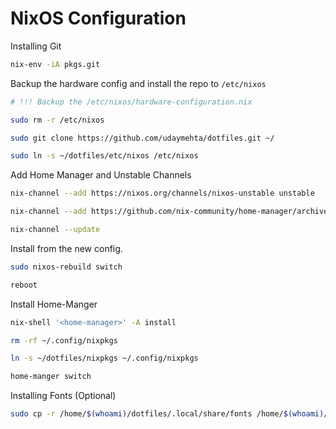 # NixOS Configuration

Installing Git
```bash
nix-env -iA pkgs.git
```

Backup the hardware config and install the repo to `/etc/nixos`
```bash
# !!! Backup the /etc/nixos/hardware-configuration.nix

sudo rm -r /etc/nixos

sudo git clone https://github.com/udaymehta/dotfiles.git ~/

sudo ln -s ~/dotfiles/etc/nixos /etc/nixos
```

Add Home Manager and Unstable Channels
```bash
nix-channel --add https://nixos.org/channels/nixos-unstable unstable

nix-channel --add https://github.com/nix-community/home-manager/archive/release-21.05.tar.gz home-manager

nix-channel --update
```

Install from the new config.

```bash
sudo nixos-rebuild switch

reboot
```

Install Home-Manger
```bash
nix-shell '<home-manager>' -A install

rm -rf ~/.config/nixpkgs

ln -s ~/dotfiles/nixpkgs ~/.config/nixpkgs

home-manger switch
```

Installing Fonts (Optional)
```bash
sudo cp -r /home/$(whoami)/dotfiles/.local/share/fonts /home/$(whoami)/.local/share/
```
